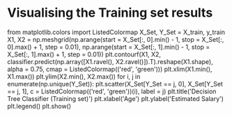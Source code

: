 # Visualising the Training set results

from matplotlib.colors import ListedColormap
X_Set, Y_Set = X_train, y_train
X1, X2 = np.meshgrid(np.arange(start = X_Set[:, 0].min() - 1, stop = X_Set[:, 0].max() + 1, step = 0.01),
                     np.arange(start = X_Set[:, 1].min() - 1, stop = X_Set[:, 1].max() + 1, step = 0.01))
plt.contourf(X1, X2, classifier.predict(np.array([X1.ravel(), X2.ravel()]).T).reshape(X1.shape),
             alpha = 0.75, cmap = ListedColormap(('red', 'green')))
plt.xlim(X1.min(), X1.max())
plt.ylim(X2.min(), X2.max())
for i, j in enumerate(np.unique(Y_Set)):
    plt.scatter(X_Set[Y_Set == j, 0], X_Set[Y_Set == j, 1],
                c = ListedColormap(('red', 'green'))(i), label = j)
plt.title('Decision Tree Classifier (Training set)')
plt.xlabel('Age')
plt.ylabel('Estimated Salary')
plt.legend()
plt.show()
